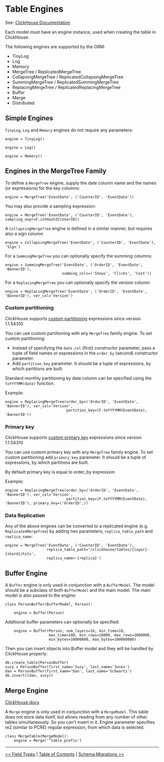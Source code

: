 Table Engines
=============

See: [ClickHouse Documentation](https://clickhouse.tech/docs/en/engines/table-engines/)

Each model must have an engine instance, used when creating the table in ClickHouse.

The following engines are supported by the ORM:

- TinyLog
- Log
- Memory
- MergeTree / ReplicatedMergeTree
- CollapsingMergeTree / ReplicatedCollapsingMergeTree
- SummingMergeTree / ReplicatedSummingMergeTree
- ReplacingMergeTree / ReplicatedReplacingMergeTree
- Buffer
- Merge
- Distributed


Simple Engines
--------------

`TinyLog`, `Log` and `Memory` engines do not require any parameters:

    engine = TinyLog()

    engine = Log()

    engine = Memory()


Engines in the MergeTree Family
-------------------------------

To define a `MergeTree` engine, supply the date column name and the names (or expressions) for the key columns:

    engine = MergeTree('EventDate', ('CounterID', 'EventDate'))

You may also provide a sampling expression:

    engine = MergeTree('EventDate', ('CounterID', 'EventDate'), sampling_expr=F.intHash32(UserID))

A `CollapsingMergeTree` engine is defined in a similar manner, but requires also a sign column:

    engine = CollapsingMergeTree('EventDate', ('CounterID', 'EventDate'), 'Sign')

For a `SummingMergeTree` you can optionally specify the summing columns:

    engine = SummingMergeTree('EventDate', ('OrderID', 'EventDate', 'BannerID'),
                              summing_cols=('Shows', 'Clicks', 'Cost'))

For a `ReplacingMergeTree` you can optionally specify the version column:

    engine = ReplacingMergeTree('EventDate', ('OrderID', 'EventDate', 'BannerID'), ver_col='Version')

### Custom partitioning

ClickHouse supports [custom partitioning](https://clickhouse.tech/docs/en/engines/table-engines/mergetree-family/custom-partitioning-key/) expressions since version 1.1.54310

You can use custom partitioning with any `MergeTree` family engine.
To set custom partitioning:

* Instead of specifying the `date_col` (first) constructor parameter, pass a tuple of field names or expressions in the `order_by` (second) constructor parameter.
* Add `partition_key` parameter. It should be a tuple of expressions, by which partitions are built.

Standard monthly partitioning by date column can be specified using the `toYYYYMM(date)` function.

Example:

    engine = ReplacingMergeTree(order_by=('OrderID', 'EventDate', 'BannerID'), ver_col='Version',
                                partition_key=(F.toYYYYMM(EventDate), 'BannerID'))


### Primary key
ClickHouse supports [custom primary key](https://clickhouse.tech/docs/en/engines/table-engines/mergetree-family/mergetree/#primary-keys-and-indexes-in-queries) expressions since version 1.1.54310

You can use custom primary key with any `MergeTree` family engine.
To set custom partitioning add `primary_key` parameter. It should be a tuple of expressions, by which partitions are built.

By default primary key is equal to order_by expression

Example:

    engine = ReplacingMergeTree(order_by=('OrderID', 'EventDate', 'BannerID'), ver_col='Version',
                                partition_key=(F.toYYYYMM(EventDate), 'BannerID'), primary_key=('OrderID',))

### Data Replication

Any of the above engines can be converted to a replicated engine (e.g. `ReplicatedMergeTree`) by adding two parameters, `replica_table_path` and `replica_name`:

    engine = MergeTree('EventDate', ('CounterID', 'EventDate'),
                       replica_table_path='/clickhouse/tables/{layer}-{shard}/hits',
                       replica_name='{replica}')


Buffer Engine
-------------

A `Buffer` engine is only used in conjunction with a `BufferModel`.
The model should be a subclass of both `BufferModel` and the main model.
The main model is also passed to the engine:

    class PersonBuffer(BufferModel, Person):

        engine = Buffer(Person)

Additional buffer parameters can optionally be specified:

        engine = Buffer(Person, num_layers=16, min_time=10,
                        max_time=100, min_rows=10000, max_rows=1000000,
                        min_bytes=10000000, max_bytes=100000000)

Then you can insert objects into Buffer model and they will be handled by ClickHouse properly:

    db.create_table(PersonBuffer)
    suzy = PersonBuffer(first_name='Suzy', last_name='Jones')
    dan = PersonBuffer(first_name='Dan', last_name='Schwartz')
    db.insert([dan, suzy])


Merge Engine
-------------

[ClickHouse docs](https://clickhouse.tech/docs/en/operations/table_engines/merge/)

A `Merge` engine is only used in conjunction with a `MergeModel`.
This table does not store data itself, but allows reading from any number of other tables simultaneously. So you can't insert in it.
Engine parameter specifies re2 (similar to PCRE) regular expression, from which data is selected.

    class MergeTable(MergeModel):
        engine = Merge('^table_prefix')


---

[<< Field Types](field_types.md) | [Table of Contents](toc.md) | [Schema Migrations >>](schema_migrations.md)